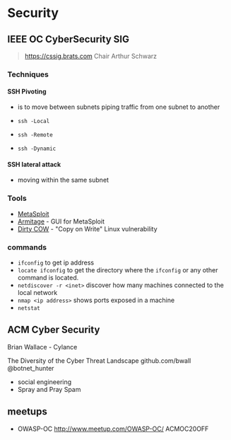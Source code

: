 # Security

## IEEE OC CyberSecurity SIG
> https://cssig.brats.com
> Chair Arthur Schwarz

### Techniques

#### SSH Pivoting
- is to move between subnets piping traffic from one subnet to another

- `ssh -Local`
- `ssh -Remote`
- `ssh -Dynamic`

#### SSH lateral attack
- moving within the same subnet


### Tools

- [MetaSploit](https://www.metasploit.com/)
- [Armitage](http://www.fastandeasyhacking.com) - GUI for MetaSploit
- [Dirty COW](https://dirtycow.ninja/) - "Copy on Write" Linux vulnerability


### commands

- `ifconfig` to get ip address
- `locate ifconfig` to get the directory where the `ifconfig` or any other command is located.
- `netdiscover -r <inet>` discover how many machines connected to the local network
- `nmap <ip address>` shows ports exposed in a machine
- `netstat`
 
 ## ACM Cyber Security
 
 Brian Wallace - Cylance
  
 The Diversity of the Cyber Threat Landscape
 github.com/bwall
 @botnet_hunter
 
 - social engineering
 - Spray and Pray Spam
 
 
 ## meetups
 - OWASP-OC http://www.meetup.com/OWASP-OC/  ACMOC20OFF
 